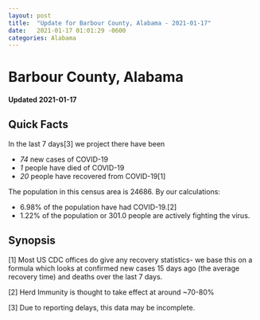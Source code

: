 ```yaml
---
layout: post
title:  "Update for Barbour County, Alabama - 2021-01-17"
date:   2021-01-17 01:01:29 -0600
categories: Alabama
---
```


# Barbour County, Alabama
#### Updated 2021-01-17

## Quick Facts

In the last 7 days[3] we project there have been
- *74* new cases of COVID-19
- *1* people have died of COVID-19
- *20* people have recovered from COVID-19[1]

The population in this census area is 24686. By our calculations:
- 6.98% of the population have had COVID-19.[2]
- 1.22% of the population or 301.0 people are actively fighting the virus.

## Synopsis




[1] Most US CDC offices do give any recovery statistics- we base this on a formula which looks at confirmed new cases
15 days ago (the average recovery time) and deaths over the last 7 days.

[2] Herd Immunity is thought to take effect at around ~70-80%

[3] Due to reporting delays, this data may be incomplete.
 
    